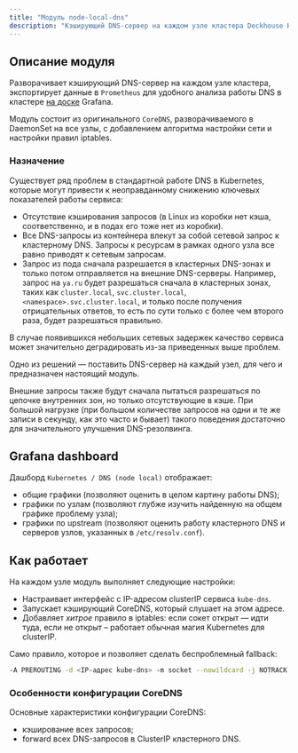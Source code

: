 ```yaml
---
title: "Модуль node-local-dns"
description: "Кэширующий DNS-сервер на каждом узле кластера Deckhouse Kubernetes Platform."
---
```


## Описание модуля

Разворачивает кэширующий DNS-сервер на каждом узле кластера, экспортирует данные в `Prometheus` для удобного анализа работы DNS в кластере [на доске](#grafana-dashboard) Grafana.

Модуль состоит из оригинального `CoreDNS`, разворачиваемого в DaemonSet на все узлы, с добавлением алгоритма настройки сети и настройки правил iptables.

### Назначение

Существует ряд проблем в стандартной работе DNS в Kubernetes, которые могут привести к неоправданному снижению ключевых показателей работы сервиса:
- Отсутствие кэширования запросов (в Linux из коробки нет кэша, соответственно, и в подах его тоже нет из коробки).
- Все DNS-запросы из контейнера влекут за собой сетевой запрос к кластерному DNS. Запросы к ресурсам в рамках одного узла все равно приводят к сетевым запросам.
- Запрос из пода сначала разрешается в кластерных DNS-зонах и только потом отправляется на внешние DNS-серверы. Например, запрос на `ya.ru` будет разрешаться сначала в кластерных зонах, таких как `cluster.local`, `svc.cluster.local`, `<namespace>.svc.cluster.local`, и только после получения отрицательных ответов, то есть по сути только с более чем второго раза, будет разрешаться правильно.

В случае появившихся небольших сетевых задержек качество сервиса может значительно деградировать из-за приведенных выше проблем.

Одно из решений — поставить DNS-сервер на каждый узел, для чего и предназначен настоящий модуль.

Внешние запросы также будут сначала пытаться разрешаться по цепочке внутренних зон, но только отсутствующие в кэше. При большой нагрузке (при большом количестве запросов на одни и те же записи в секунду, как это часто и бывает) такого поведения достаточно для значительного улучшения DNS-резолвинга.

## Grafana dashboard

Дашборд `Kubernetes / DNS (node local)` отображает:
- общие графики (позволяют оценить в целом картину работы DNS);
- графики по узлам (позволяют глубже изучить найденную на общем графике проблему узла);
- графики по upstream (позволяют оценить работу кластерного DNS и серверов узлов, указанных в `/etc/resolv.conf`).

## Как работает

На каждом узле модуль выполняет следующие настройки:
- Настраивает интерфейс с IP-адресом clusterIP сервиса `kube-dns`.
- Запускает кэширующий CoreDNS, который слушает на этом адресе.
- Добавляет *хитрое* правило в iptables: если сокет открыт — идти туда, если не открыт – работает обычная магия Kubernetes для clusterIP.

Само правило, которое и позволяет сделать беспроблемный fallback:

```bash
-A PREROUTING -d <IP-адрес kube-dns> -m socket --nowildcard -j NOTRACK
```

### Особенности конфигурации CoreDNS

Основные характеристики конфигурации CoreDNS:
- кэширование всех запросов;
- forward всех DNS-запросов в ClusterIP кластерного DNS.

